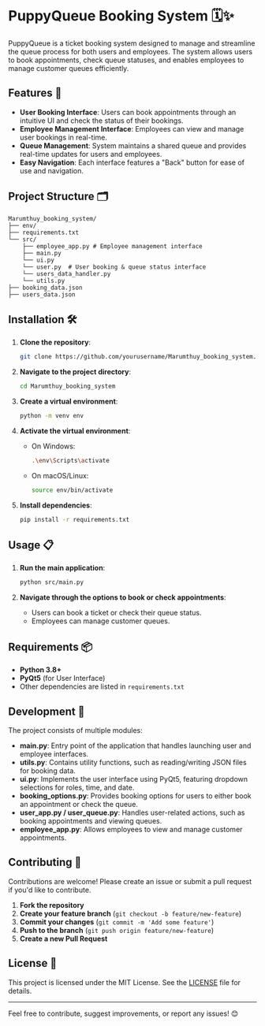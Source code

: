 # PuppyQueue Booking System 🗓️✨

PuppyQueue is a ticket booking system designed to manage and streamline the queue process for both users and employees. The system allows users to book appointments, check queue statuses, and enables employees to manage customer queues efficiently.

## Features 🚀
- **User Booking Interface**: Users can book appointments through an intuitive UI and check the status of their bookings.
- **Employee Management Interface**: Employees can view and manage user bookings in real-time.
- **Queue Management**: System maintains a shared queue and provides real-time updates for users and employees.
- **Easy Navigation**: Each interface features a "Back" button for ease of use and navigation.

## Project Structure 🗂️
```
Marumthuy_booking_system/
├── env/
├── requirements.txt
└── src/
    ├── employee_app.py # Employee management interface
    ├── main.py
    └── ui.py
    └── user.py  # User booking & queue status interface
    └── users_data_handler.py        
    └── utils.py          
├── booking_data.json
├── users_data.json
```

## Installation 🛠️
1. **Clone the repository**:
   ```bash
   git clone https://github.com/yourusername/Marumthuy_booking_system.git
   ```

2. **Navigate to the project directory**:
   ```bash
   cd Marumthuy_booking_system
   ```

3. **Create a virtual environment**:
   ```bash
   python -m venv env
   ```

4. **Activate the virtual environment**:
   - On Windows:
     ```bash
     .\env\Scripts\activate
     ```
   - On macOS/Linux:
     ```bash
     source env/bin/activate
     ```

5. **Install dependencies**:
   ```bash
   pip install -r requirements.txt
   ```

## Usage 📋
1. **Run the main application**:
   ```bash
   python src/main.py
   ```

2. **Navigate through the options to book or check appointments**:
   - Users can book a ticket or check their queue status.
   - Employees can manage customer queues.

## Requirements 📦
- **Python 3.8+**
- **PyQt5** (for User Interface)
- Other dependencies are listed in `requirements.txt`

## Development 🔧
The project consists of multiple modules:
- **main.py**: Entry point of the application that handles launching user and employee interfaces.
- **utils.py**: Contains utility functions, such as reading/writing JSON files for booking data.
- **ui.py**: Implements the user interface using PyQt5, featuring dropdown selections for roles, time, and date.
- **booking_options.py**: Provides booking options for users to either book an appointment or check the queue.
- **user_app.py / user_queue.py**: Handles user-related actions, such as booking appointments and viewing queues.
- **employee_app.py**: Allows employees to view and manage customer appointments.

## Contributing 🤝
Contributions are welcome! Please create an issue or submit a pull request if you'd like to contribute.

1. **Fork the repository**
2. **Create your feature branch** (`git checkout -b feature/new-feature`)
3. **Commit your changes** (`git commit -m 'Add some feature'`)
4. **Push to the branch** (`git push origin feature/new-feature`)
5. **Create a new Pull Request**

## License 📜
This project is licensed under the MIT License. See the [LICENSE](LICENSE) file for details.

---
Feel free to contribute, suggest improvements, or report any issues! 😊
